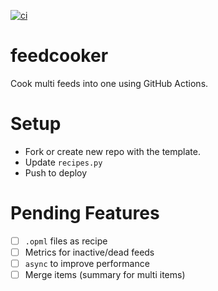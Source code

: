 [![ci](https://github.com/RoCry/feedcooker/actions/workflows/ci.yml/badge.svg)](https://github.com/RoCry/feedcooker/actions)

# feedcooker
Cook multi feeds into one using GitHub Actions.

# Setup

- Fork or create new repo with the template.
- Update `recipes.py`
- Push to deploy

# Pending Features

- [ ] `.opml` files as recipe
- [ ] Metrics for inactive/dead feeds
- [ ] `async` to improve performance
- [ ] Merge items (summary for multi items)
